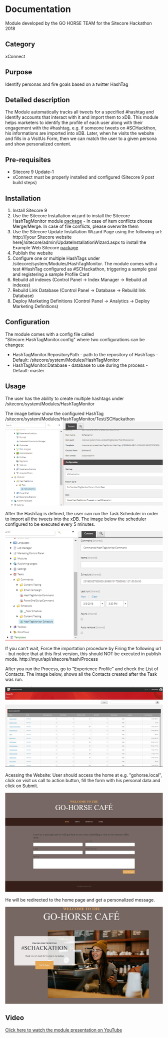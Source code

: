 # Documentation
Module developed by the GO HORSE TEAM for the Sitecore Hackathon 2018

## Category 
xConnect

## Purpose 
Identify personas and fire goals based on a twitter HashTag

## Detailed description
The Module automatically tracks all tweets for a specified #hashtag and identify accounts that interact with it and import them to xDB. 
This module helps marketers to identify the profile of each user along with their engagement with the #hashtag, 
e.g. if someone tweets on #SCHackthon, his informations are imported into xDB. Later, when he visits the website and fills in a VisitUs Form, then we can match the user to a given persona and show personalized content.

## Pre-requisites
- Sitecore 9 Update-1
- xConnect must be properly installed and configured (Sitecore 9 post build steps)

## Installation
1. Install Sitecore 9
2. Use the Sitecore Installation wizard to install the Sitecore HashTagMonitor module [package](#https://github.com/Sitecore-Hackathon/2018-Go-Horse/blob/master/sc.package/HashTagMonitor-1.0.zip) - In case of item conflicts choose Merge/Merge. In case of file conflicts, please overwrite them
3. Use the Sitecore Update Installation Wizard Page using the following url: http://[your Sitecore website here]/sitecore/admin/UpdateInstallationWizard.aspx to install the Example Web Sitecore [package](https://github.com/Sitecore-Hackathon/2018-Go-Horse/blob/master/sc.package/GoHorse_Sample_Site.update)
4. Publish the website 
5. Configure one or multiple HashTags under /sitecore/system/Modules/HashTagMonitor. The module comes with a test #HashTag configured as #SCHackathon, triggering a sample goal and registering a sample Profile Card
6. Rebuild all indexes (Control Panel ->  Index Manager -> Rebuild all indexes)
7. Rebuild Link Database (Control Panel ->  Database -> Rebuild link Database)
8. Deploy Marketing Definitions (Control Panel ->  Analytics  -> Deploy Marketing Definitions)

## Configuration
The module comes with a config file called "Sitecore.HashTagMonitor.config" where two configurations can be changes:
- HashTagMonitor.RepositoryPath - path to the repository of HashTags - Default: /sitecore/system/Modules/HashTagMonitor
- HashTagMonitor.Database - database to use during the process - Default: master

## Usage
The user has the ability to create multiple hashtags under /sitecore/system/Modules/HashTagMonitor

The image below show the configured HashTag
/sitecore/system/Modules/HashTagMonitor/Test/SCHackathon
![HashTag](images/configurehashtag.png?raw=true "Configure HashTag")

After the HashTag is defined, the user can run the Task Scheduler in order to import all the tweets into the xDB.
The image below the scheduler configured to be executed every 5 minutes.

![Task Scheduler](images/TaskScheduler.png?raw=true "Task Scheduler")

If you can't wait, Force the importation procedure by Firing the following url - but notice that at this first version, this should NOT be executed in publish mode. 
http://myur/api/sitecore/hash/Process

After you run the Process, go to "Experience Profile" and check the List of Contacts. The image below, shows all the Contacts created after the Task was run.

![Contacts](images/contacts.png?raw=true "Contacts")

Acessing the Website:
User should access the home at e.g. "gohorse.local", click on visit us call to action button, fill the form with his personal data and click on Submit. 

![Visit Us](images/VisitUs.png?raw=true "Visit Us")

He will be redirected to the home page and get a personalized message.

![Thanks for tweeting](images/ThanksForTweeting.jpg?raw=true "Thanks for tweeting")

## Video
[Click here to watch the module presentation on YouTube](https://youtu.be/2lEAazVlHUQ) 


